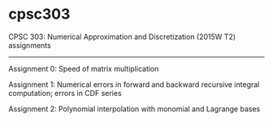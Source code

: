 # cpsc303

CPSC 303: Numerical Approximation and Discretization (2015W T2) assignments

***

Assignment 0: Speed of matrix multiplication

Assignment 1: Numerical errors in forward and backward recursive integral computation; errors in CDF series

Assignment 2: Polynomial interpolation with monomial and Lagrange bases
